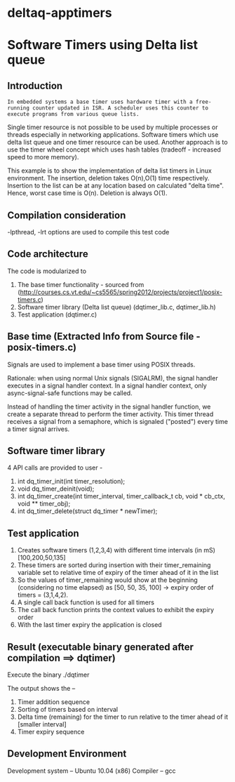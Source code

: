 # deltaq-apptimers

Software Timers using Delta list queue
======================================

Introduction  
------------
	In embedded systems a base timer uses hardware timer with a free-running counter updated in ISR. A scheduler uses this counter to execute programs from various queue lists.
Single timer resource is not possible to be used by multiple processes or threads especially in networking applications. Software timers which use delta list queue and one timer resource can be used. Another approach is to use the timer wheel concept which uses hash tables (tradeoff - increased speed to more memory).

This example is to show the implementation of delta list timers in Linux environment.
The insertion, deletion takes O(n),O(1) time respectively. 
Insertion to the list can be at any location based on calculated "delta time". Hence, worst case time is O(n). Deletion is always O(1).

Compilation consideration
-------------------------
 -lpthread, -lrt options are used to compile this test code


Code architecture
-----------------
 The code is modularized to 
 1) The base timer functionality - sourced from (http://courses.cs.vt.edu/~cs5565/spring2012/projects/project1/posix-timers.c)
 2) Software timer library (Delta list queue) (dqtimer_lib.c, dqtimer_lib.h)
 3) Test application (dqtimer.c)


Base time (Extracted Info from Source file - posix-timers.c)
------------------------------------------------------------
Signals are used to implement a base timer using POSIX threads.

Rationale: when using normal Unix signals (SIGALRM), the signal handler executes in a signal handler context.  In a signal handler context, only async-signal-safe functions may be called.  

Instead of handling the timer activity in the signal handler function, we create a separate thread to perform the timer activity. This timer thread receives a signal from a semaphore, which is signaled ("posted") every time a timer signal arrives.



Software timer library
----------------------
4 API calls are provided to user -

1) int dq_timer_init(int timer_resolution);
2) void dq_timer_deinit(void);
3) int dq_timer_create(int timer_interval, timer_callback_t cb, void * cb_ctx, void ** timer_obj);
4) int dq_timer_delete(struct dq_timer * newTimer);

Test application
----------------
1) Creates software timers (1,2,3,4) with different time intervals (in mS) [100,200,50,135]
2) These timers are sorted during insertion with their timer_remaining variable set to relative time of expiry of the timer ahead of it in the list
3) So the values of timer_remaining would show at the beginning (considering no time elapsed) as [50, 50, 35, 100] -> expiry order of timers = (3,1,4,2).
4) A single call back function is used for all timers
5) The call back function prints the context values to exhibit the expiry order
6) With the last timer expiry the application is closed


Result (executable binary generated after compilation ==> dqtimer)
------------------------------------------------------------------
Execute the binary
./dqtimer

The output shows the –
1) Timer addition sequence
2) Sorting of timers based on interval
3) Delta time (remaining) for the timer to run relative to the timer ahead of it [smaller interval]
4) Timer expiry sequence

Development Environment
-----------------------
Development system – Ubuntu 10.04 (x86)
Compiler – gcc
